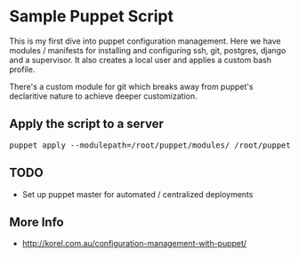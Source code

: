 # Sample Puppet Script

This is my first dive into puppet configuration management. Here we have modules / manifests for installing and configuring ssh, git, postgres, django and a supervisor. It also creates a local user and applies a custom bash profile.

There's a custom module for git which breaks away from puppet's declaritive nature to achieve deeper customization.

## Apply the script to a server
<pre>puppet apply --modulepath=/root/puppet/modules/ /root/puppet/manifests/site.pp --debug</pre>

## TODO
 - Set up puppet master for automated / centralized deployments


## More Info
 - http://korel.com.au/configuration-management-with-puppet/
